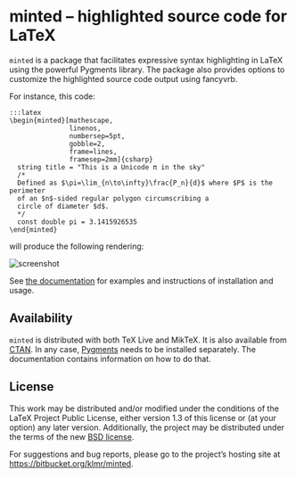 # minted – highlighted source code for LaTeX

`minted` is a package that facilitates expressive syntax highlighting in LaTeX
using the powerful Pygments library. The package also provides options to
customize the highlighted source code output using fancyvrb.

For instance, this code:

    :::latex
    \begin{minted}[mathescape,
                   linenos,
                   numbersep=5pt,
                   gobble=2,
                   frame=lines,
                   framesep=2mm]{csharp}
      string title = "This is a Unicode π in the sky"
      /*
      Defined as $\pi=\lim_{n\to\infty}\frac{P_n}{d}$ where $P$ is the perimeter
      of an $n$-sided regular polygon circumscribing a
      circle of diameter $d$.
      */
      const double pi = 3.1415926535
    \end{minted}

will produce the following rendering:

![screenshot](http://i.stack.imgur.com/OLUjl.png)

See [the documentation](https://bitbucket.org/klmr/minted/downloads/minted.pdf) for examples and instructions of installation
and usage.

## Availability

`minted` is distributed with both TeX Live and MikTeX. It is also available from [CTAN](http://www.ctan.org/tex-archive/macros/latex/contrib/minted). In any case, [Pygments](http://pygments.org/download/) needs to be installed separately. The documentation contains information on how to do that.

## License

This work may be distributed and/or modified under the conditions of the LaTeX
Project Public License, either version 1.3 of this license or (at your option)
any later version.
Additionally, the project may be distributed under the terms of the new [BSD
license](http://opensource.org/licenses/BSD-3-Clause).

For suggestions and bug reports, please go to the project’s hosting site at <https://bitbucket.org/klmr/minted>.
